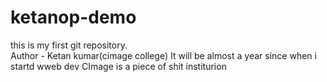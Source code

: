 # ketanop-demo
this is my first git repository.
<br>
Author - Ketan kumar(cimage college)
It will be almost a year since when i startd wweb dev
CImage is a piece of shit institurion

